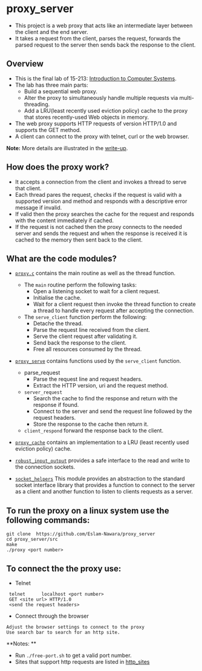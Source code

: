 # proxy_server
- This project is a web proxy that acts like an intermediate layer between the client and the end server.
- It takes a request from the client, parses the request, forwards the parsed request to the server then sends back the response to the client.
## Overview
- This is the final lab of 15-213: [Introduction to Computer Systems](https://www.cs.cmu.edu/afs/cs.cmu.edu/academic/class/15213-f15/www/index.html).
- The lab has three main parts:
  - Build a sequential web proxy.
  - Alter the proxy to simultaneously handle multiple requests via multi-threading.
  - Add a LRU(least recently used eviction policy) cache to the proxy that stores recently-used Web objects in
memory.
- The web proxy supports HTTP requests of version HTTP/1.0 and supports the GET method.
- A client can connect to the proxy with telnet, curl or the web browser.

**Note:** More details are illustrated in the [write-up](https://github.com/Eslam-Nawara/proxy_server/blob/main/writeup.pdf).


## How does the proxy work?
- It accepts a connection from the client and invokes a thread to serve that client.
- Each thread pares the request, checks if the request is valid with a supported version and method and responds with a descriptive error message if invalid.
- If valid then the proxy searches the cache for the request and responds with the content immediately if cached.
- If the request is not cached then the proxy connects to the needed server and sends the request and when the response is received it is cached to the memory then sent back to the client.

## What are the code modules?
- [`proxy.c`](https://github.com/Eslam-Nawara/proxy_server/blob/main/src/proxy.c) contains the main routine as well as the thread function.
  - The `main` routine perform the following tasks:
    - Open a listening socket to wait for a client request.
    - Initialise the cache.
    - Wait for a client request then invoke the thread function to create a thread to handle every request after accepting the connection.
  - The `serve_client` function perform the following:
    - Detache the thread.
    - Parse the request line received from the client.
    - Serve the client request after validating it.
    - Send back the response to the client.
    - Free all resources consumed by the thread.
    
- [`proxy_serve`](https://github.com/Eslam-Nawara/proxy_server/tree/main/src/proxy_serve) contains functions used by the `serve_client` function.
  - parse_request
    - Parse the request line and request headers.
    - Extract the HTTP version, uri and the request method.
  - `server_request`
    -  Search the cache to find the response and return with the response if found.
    - Connect to the server and send the request line followed by the request headers.
     - Store the response to the cache then return it.
  - `client_respond` forward the response back to the client.
 
- [`proxy_cache`](https://github.com/Eslam-Nawara/proxy_server/tree/main/src/proxy_cache) contains an implementation to a LRU (least recently used eviction policy) cache.

- [`robust_input_output`](https://github.com/Eslam-Nawara/proxy_server/tree/main/src/robust_input_output) provides a safe interface to the read and write to the connection sockets.

- [`socket_helpers`](https://github.com/Eslam-Nawara/proxy_server/tree/main/src/socket_helpers) This module provides an abstraction to the standard socket interface library that provides a function to connect to the server as a client and another function to listen to clients requests as a server.

## To run the proxy on a linux system use the following commands:
```
git clone  https://github.com/Eslam-Nawara/proxy_server
cd proxy_server/src
make  
./proxy <port number>
```

## To connect the the proxy use:
- Telnet  
```
 telnet      localhost <port number>  
 GET <site url> HTTP/1.0 
 <send the request headers>  
 ```
- Connect through the browser  
```
Adjust the browser settings to connect to the proxy  
Use search bar to search for an http site.
```  
**Notes: **
- Run `./free-port.sh` to get a valid port number.
- Sites that support http requests are listed in [http_sites](https://github.com/Eslam-Nawara/proxy_server/blob/main/http_sites)
